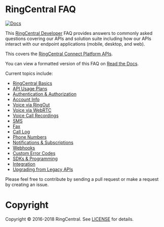RingCentral FAQ
===============

[![Docs][docs-readthedocs-svg]][docs-readthedocs-link]

This [RingCentral Developer](https://developers.ringcentral.com) FAQ provides answers to commonly asked questions covering our APIs and solution suite including how our APIs interact with our endpoint applications (mobile, desktop, and web).

This covers the [RingCentral Connect Platform APIs](https://developers.ringcentral.com).

You can view a formatted version of this FAQ on [Read the Docs](http://ringcentral-faq.readthedocs.org/).

Current topics include:

* [RingCentral Basics](docs/basics.md)
* [API Usage Plans](docs/api_usage_plan.md)
* [Authentication & Authorization](docs/oauth.md)
* [Account Info](docs/account.md)
* [Voice via RingOut](docs/voice_ringout.md)
* [Voice via WebRTC](docs/voice_webrtc.md)
* [Voice Call Recordings](docs/voice_recording.md)
* [SMS](docs/sms.md)
* [Fax](docs/fax.md)
* [Call Log](docs/call_log.md)
* [Phone Numbers](docs/phone_numbers.md)
* [Notifications & Subscriptions](docs/notifications_subscriptions.md)
* [Webhooks](docs/webhooks.md)
* [Custom Error Codes](docs/errors.md)
* [SDKs & Programming](docs/sdks_programming.md)
* [Integration](docs/integration.md)
* [Upgrading from Legacy APIs](docs/legacy_ringout_faxout_apis.md)

Please feel free to contribute by sending a pull request or make a request by creating an issue.

# Copyright

Copyright &copy; 2016-2018 RingCentral. See [LICENSE][] for details.

 [docs-readthedocs-svg]: https://img.shields.io/badge/docs-readthedocs-blue.svg
 [docs-readthedocs-link]: http://ringcentral-faq.readthedocs.org/
 [license]: LICENSE.md
